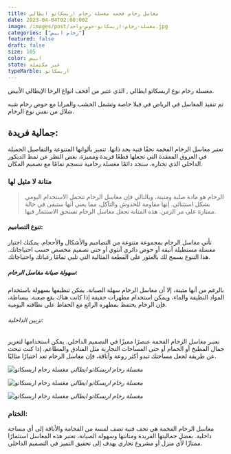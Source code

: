 ```yaml
---
title: مغاسل رخام فخمه مغسلة رخام اربسكاتو ايطالي
date: 2023-04-04T02:00:00Z
image: /images/post/مغسلة-رخام-اربسكاتو-حوض-واحد.jpg
categories: ["رخام ابيض"]
featured: false
draft: false
size: 105
color: ابيض
state: غير مكتملة
typeMarble: اربسكاتو
---
```


مغسلة رخام نوع اربسكاتو ايطالي , الذي عتبر من أفخف انواع الرخا الإيطالي الأبيض.

تم تنفيذ المغاسل في الرياض في فيلا خاصة وتشمل الخشب والمرايا مع حوض رخام شبه شلال من نفس نوع الرخام.

## جمالية فريدة:

تعتبر مغاسل الرخام الفخمة تحفًا فنية بحد ذاتها. تتميز بألوانها المتنوعة والتفاصيل الجميلة في العروق المعقدة التي تجعلها قطعًا فريدة ومميزة. بغض النظر عن نمط الديكور الداخلي الذي تختاره، ستجد دائمًا مغسلة رخامية تنسجم تمامًا مع تصميم المكان.

### متانة لا مثيل لها

> الرخام هو مادة صلبة ومتينة، وبالتالي فإن مغاسل الرخام تتحمل الاستخدام اليومي بشكل استثنائي. إنها مقاومة للخدوش والتآكل، مما يعني أنها ستبقى في حالة ممتازة على مر الزمن. هذه المتانة تجعل مغاسل الرخام تستحق الاستثمار فيها.

#### تنوع التصاميم:

تأتي مغاسل الرخام بمجموعة متنوعة من التصاميم والأشكال والأحجام. يمكنك اختيار مغسلة مستطيلة أنيقة أو حوض دائري أنثوي أو حتى تصميم مخصص حسب احتياجاتك. هذا التنوع يسمح لك بالعثور على القطعة المثالية التي تلبي تمامًا رغباتك واحتياجاتك.

##### سهولة صيانة مغاسل الرخام:

بالرغم من أنها متينة، إلا أن مغاسل الرخام سهلة الصيانة. يمكن تنظيفها بسهولة باستخدام المواد النظيفة والماء، ويمكن استخدام مطهرات خفيفة إذا كانت هناك بقع صعبة. ببساطة، فإن الرخام يحتفظ بمظهره الرائع مع الحفاظ على نظافته اليومية.

###### تزيين الداخلية:

تعتبر مغاسل الرخام الفخمة عنصرًا مميزًا في التصميم الداخلي. يمكن استخدامها لتعزيز جمال المطبخ أو الحمام أو حتى المساحات التجارية مثل الفنادق والمطاعم. إذا كنت تبحث عن طريقة لجعل مساحتك تبدو أكثر روعة وأناقة، فإن مغاسل الرخام تعد اختيارًا مثاليًا.

![مغسلة رخام اربسكاتو](/images/post/مغسلة-رخام-اربسكاتو.jpg)
_مغسلة رخام اربسكاتو ايطالي_

![مغسلة رخام اربسكاتو](/images/post/مغسلة-رخام-اربسكاتو-ايطالي.jpg)
_مغسلة رخام اربسكاتو ايطالي_

![مغسلة رخام اربسكاتو](/images/post/مغسلة-رخام-اربسكاتو-حوض-واحد.jpg)
_مغسلة رخام اربسكاتو ايطالي_

### الختام:

مغاسل الرخام الفخمة هي تحف فنية تضف لمسة من الفخامة والأناقة إلى أي مساحة داخلية. بفضل جماليتها الفريدة ومتانتها وسهولة الصيانة، تعتبر هذه المغاسل استثمارًا ممتازًا لأي منزل أو مشروع تجاري يهدف إلى تحقيق التميز في التصميم الداخلي.
